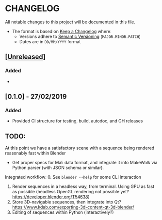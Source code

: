 # CHANGELOG
All notable changes to this project will be documented in this file.

* The format is based on [Keep a Changelog](https://keepachangelog.com/en/1.0.0/) where:
  - Versions adhere to [Semantic Versioning](https://semver.org/spec/v2.0.0.html) (`MAJOR.MINOR.PATCH`)
  - Dates are in `DD/MM/YYYY` format





## [[Unreleased](https://github.com/andres-fr/human-renderer/compare/0.1.0...HEAD)]

### Added
- 

## [0.1.0] - 27/02/2019

### Added
- Provided CI structure for testing, build, autodoc, and GH releases


## TODO:

At this point we have a satisfactory scene with a sequence being rendered reasonably fast within Blender
- Get proper specs for Mali data format, and integrate it into MakeWalk via Python parser (with JSON schema or similar).


Integrated workflow:
   0. See `blender --help` for some CLI interaction
   1. Render sequences in a headless way, from terminal. Using GPU as fast as possible (headless OpenGL rendering not possible yet? https://developer.blender.org/T54638)
   2. Store 3D-navigable sequences, then integrate into Qt? https://www.kdab.com/exporting-3d-content-qt-3d-blender/
   3. Editing of sequences within Python (interactively?)

